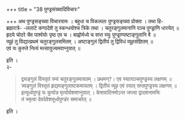 +++
title = "38 पुण्ड्रसंख्यादिविचारः"

+++
अथ पुण्ड्रसङ्ख्या विचारयामः । बहुधा च विकल्पतः पुण्ड्रसङ्ख्या प्रोक्ता । तथा हि-  
ब्रह्मरात्रे- -ललाटे कण्ठदेशे तु स्कन्धयोश्च त्रिके तथा । चतुरङ्गुलमानानि पञ्च पुण्ड्राणि धारयेत् ॥  
हृदये चोदरे चैव पार्श्वयोः पृष्ठ एव च । बाह्वोर्मध्ये च सप्त स्युः पुण्ड्राण्यष्टाङ्गुलानि वै ॥  
व्यूहं तु विद्यात्प्रथमं चतुरङ्गुलसमितम् । अष्टाङ्गुलं द्वितीयं तु द्विविधं व्यूहसंज्ञितम् ॥  
एवं यः कुरुते नित्यं मत्सायुज्यमवाप्नुयात् ॥

इति ।  
२-  

> द्व्यङ्गुलं विस्तृतं रम्यं चतुरङ्गुलमायतम् । प्रथमन्?। एव स्यात्पञ्चपुण्ड्रस्य लक्षणम् ॥  
त्र्यङ्गुलं विस्तृतं हृद्यमङ्गुलाष्टकमायतम् । द्वितीयं व्यूह एवं रयात् सप्तपुण्ड्रस्य लक्षणम् ॥  
इत्यूर्ध्वपुण्ड्रं यः कुर्यान्न मृत्योर्वशमाप्नुयात् । केशवादिनमोऽन्त जप्त्वा द्वादशनामभिः  
तं स्मृत्वा देवदेवेशमूर्ध्वपुण्डंर समाचरेत् ॥

इति ।